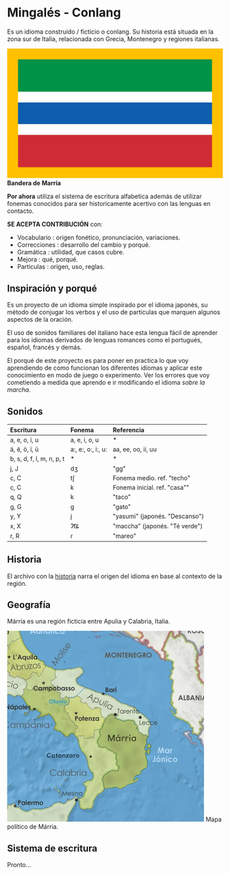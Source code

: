 # Mingalés - Conlang

Es un idioma construido / ficticio o conlang. Su historia está situada en la zona sur de Italia, relacionada con Grecia, Montenegro y regiones italianas.  

![Bandera Marria](banderas/bandera_marria.jpeg)
**Bandera de Marria**

**Por ahora** utiliza el sistema de escritura alfabetica además de utilizar fonemas conocidos para ser historicamente acertivo con las lenguas en contacto.

**SE ACEPTA CONTRIBUCIÓN** con:
- Vocabulario : origen fonético, pronunciación, variaciones.
- Correcciones : desarrollo del cambio y porqué.
- Gramática : utilidad, que casos cubre.
- Mejora : qué, porqué.
- Particulas : origen, uso, reglas. 

## Inspiración y porqué

Es un proyecto de un idioma simple inspirado por el idioma japonés, su método de conjugar los verbos y el uso de particulas que marquen algunos aspectos de la oración.  
  
El uso de sonidos familiares del italiano hace esta lengua fácil de aprender para los idiomas derivados de lenguas romances como el portugués, español, francés y demás.  
  
El porqué de este proyecto es para poner en practica lo que voy aprendiendo de como funcionan los diferentes idiomas y aplicar este conocimiento en modo de juego o experimento. Ver los errores que voy cometiendo a medida que aprendo e ir modificando el idioma _sobre la marcha_.  
  
## Sonidos

| Escritura                 | Fonema             | Referencia                     |
| :------------------------ | :----------------- | :----------------------------- |
| a, e, o, i, u             | a, e, i, o, u      | *                              |
| ä, ë, ö, ï, ü             | a:, e:, o:, i:, u: | aa, ee, oo, ii, uu             |
| b, s, d, f, l, m, n, p, t | *                  | *                              |
| j, J                      | dʒ                 | "gg"                           |
| c, C                      | tʃ                 | Fonema medio. ref. "techo"     |
| c, C                      | k                  | Fonema inicial. ref. "casa""   |
| q, Q                      | k                  | "taco"                         |
| g, G                      | g                  | "gato"                         |
| y, Y                      | j                  | "yasumi" (japonés. "Descanso") |
| x, X                      | ʔt͡ɕ                | "maccha" (japonés. "Té verde") |
| r, R                      | ɾ                  | "mareo"                        |

## Historia

El archivo con la [historia](texto/historia_marria.txt) narra el origen del idioma en base al contexto de la región.

## Geografía

Márria es una región ficticia entre Apulia y Calabria, Italia.

![Mapa Marria](imagenes/mapa_marria.jpeg)
Mapa político de Márria.

## Sistema de escritura

Pronto...